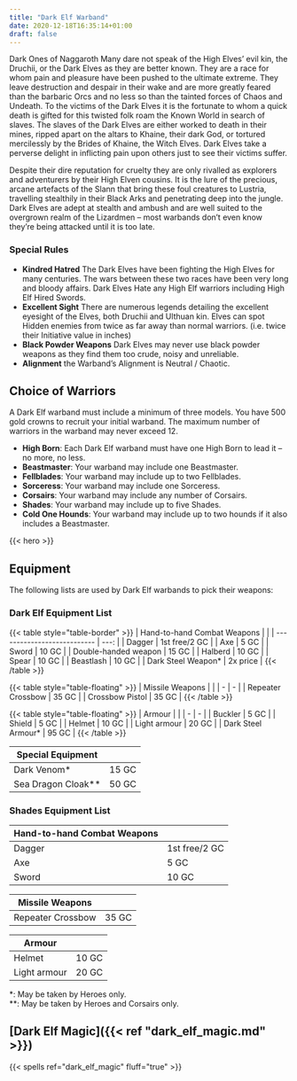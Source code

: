 ```yaml
---
title: "Dark Elf Warband"
date: 2020-12-18T16:35:14+01:00
draft: false
---
```

Dark Ones of Naggaroth Many dare not speak of the High Elves’ evil kin, the Druchii, or the Dark Elves as they are better known. They are a race for whom pain and pleasure have been pushed to the ultimate extreme. They leave destruction and despair in their wake and are more greatly feared than the barbaric Orcs and no less so than the tainted forces of Chaos and Undeath. To the victims of the Dark Elves it is the fortunate to whom a quick death is gifted for this twisted folk roam the Known World in search of slaves. The slaves of the Dark Elves are either worked to death in their mines, ripped apart on the altars to Khaine, their dark God, or tortured mercilessly by the Brides of Khaine, the Witch Elves. Dark Elves take a perverse delight in inflicting pain upon others just to see their victims suffer.

Despite their dire reputation for cruelty they are only rivalled as explorers and adventurers by their High Elven cousins. It is the lure of the precious, arcane artefacts of the Slann that bring these foul creatures to Lustria, travelling stealthily in their Black Arks and penetrating deep into the jungle. Dark Elves are adept at stealth and ambush and are well suited to the overgrown realm of the Lizardmen – most warbands don’t even know they’re being attacked until it is too late.
### Special Rules
- __Kindred Hatred__
  The Dark Elves have been fighting the High Elves for many centuries. The wars between these two races have been very long and bloody affairs. Dark Elves Hate any High Elf warriors including High Elf Hired Swords.
- __Excellent Sight__
  There are numerous legends detailing the excellent eyesight of the Elves, both Druchii and Ulthuan kin. Elves can spot Hidden enemies from twice as far away than normal warriors. (i.e. twice their Initiative value in inches)
- __Black Powder Weapons__
  Dark Elves may never use black powder weapons as they find them too crude, noisy and unreliable.
- __Alignment__ the Warband’s Alignment is Neutral / Chaotic.

## Choice of Warriors
A Dark Elf warband must include a minimum of three models. You have 500 gold crowns to recruit your initial warband. The maximum number of warriors in the warband may never exceed 12.
* __High Born__: Each Dark Elf warband must have one High Born to lead it – no more, no less.
* __Beastmaster__: Your warband may include one Beastmaster.
* __Fellblades__: Your warband may include up to two Fellblades.
* __Sorceress__: Your warband may include one Sorceress.
* __Corsairs__: Your warband may include any number of Corsairs.
* __Shades__: Your warband may include up to five Shades.
* __Cold One Hounds__: Your warband may include up to two hounds if it also includes a Beastmaster.

{{< hero >}}

## Equipment
The following lists are used by Dark Elf warbands to pick their weapons:

### Dark Elf Equipment List
{{< table style="table-border" >}}
| Hand-to-hand Combat Weapons |      |
| --------------------------- | ---: |
| Dagger                      | 1st free/2 GC |
| Axe                         | 5 GC |
| Sword                       | 10 GC |
| Double-handed weapon        | 15 GC |
| Halberd                     | 10 GC |
| Spear                       | 10 GC |
| Beastlash                   | 10 GC |
| Dark Steel Weapon*          | 2x price |
{{< /table >}}

{{< table style="table-floating" >}}
| Missile Weapons | |
| - | - |
| Repeater Crossbow | 35 GC |
| Crossbow Pistol | 35 GC |
{{< /table >}}

{{< table style="table-floating" >}}
| Armour | |
| - | - |
| Buckler | 5 GC |
| Shield | 5 GC |
| Helmet | 10 GC |
| Light armour | 20 GC |
| Dark Steel Armour* | 95 GC |
{{< /table >}}

|Special Equipment| |
| - | - |
| Dark Venom* | 15 GC |
| Sea Dragon Cloak** | 50 GC |

### Shades Equipment List

| Hand-to-hand Combat Weapons | |
| - | - |
| Dagger | 1st free/2 GC |
| Axe | 5 GC |
| Sword | 10 GC |

|Missile Weapons| |
| - | - |
| Repeater Crossbow | 35 GC |

| Armour | |
| - | - |
| Helmet | 10 GC |
| Light armour | 20 GC |

*: May be taken by Heroes only.  
**: May be taken by Heroes and Corsairs only.


## [Dark Elf Magic]({{< ref "dark_elf_magic.md" >}})

{{< spells ref="dark_elf_magic"  fluff="true" >}}
